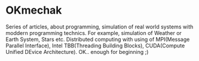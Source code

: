 # OKmechak

Series of articles, about programming, simulation of real world systems with moddern programming technics. For example, simulation of Weather or Earth System, Stars etc. Distributed computing with using of MPI(Message Parallel Interface), Intel TBB(Threading Building Blocks), CUDA(Compute Unified DEvice Architecture). OK.. enough for beginning ;)


